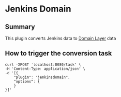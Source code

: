 # Jenkins Domain

## Summary

This plugin converts Jenkins data to [Domain Layer](../domainlayer/README.md) data


## How to trigger the conversion task
```
curl -XPOST 'localhost:8080/task' \
-H 'Content-Type: application/json' \
-d '[{
    "plugin": "jenkinsdomain",
    "options": {
    }
}]'
```

